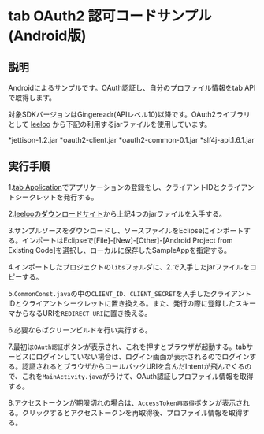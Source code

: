 # tab OAuth2 認可コードサンプル(Android版)
## 説明
Androidによるサンプルです。OAuth認証し、自分のプロファイル情報をtab APIで取得します。

対象SDKバージョンはGingereadr(APIレベル10)以降です。OAuth2ライブラリとして [leeloo](https://bitbucket.org/smartproject/oauth-2.0/wiki/Home) から下記の利用するjarファイルを使用しています。

*jettison-1.2.jar
*oauth2-client.jar
*oauth2-common-0.1.jar
*slf4j-api.1.6.1.jar

## 実行手順
1.[tab Application](https://tab.do/clients)でアプリケーションの登録をし、クライアントIDとクライアントシークレットを発行する。

2.[leelooのダウンロードサイト](https://bitbucket.org/smartproject/oauth-2.0/downloads)から上記4つのjarファイルを入手する。

3.サンプルソースをダウンロードし、ソースファイルをEclipseにインポートする。インポートはEclipseで[File]-[New]-[Other]-[Android Project from Existing Code]を選択し、ローカルに保存したSampleAppを指定する。

4.インポートしたプロジェクトの``libs``フォルダに、2.で入手したjarファイルをコピーする。

5.``CommonConst.java``の中の``CLIENT_ID``、``CLIENT_SECRET``を入手したクライアントIDとクライアントシークレットに置き換える。また、発行の際に登録したスキーマからなるURIを``REDIRECT_URI``に置き換える。

6.必要ならばクリーンビルドを行い実行する。

7.最初は``OAuth認証``ボタンが表示され、これを押すとブラウザが起動する。tabサービスにログインしていない場合は、ログイン画面が表示されるのでログインする。認証されるとブラウザからコールバックURIを含んだIntentが飛んでくるので、これを``MainActivity.java``がうけて、OAuth認証しプロファイル情報を取得する。

8.アクセストークンが期限切れの場合は、``AccessToken再取得``ボタンが表示される。クリックするとアクセストークンを再取得後、プロファイル情報を取得する。

